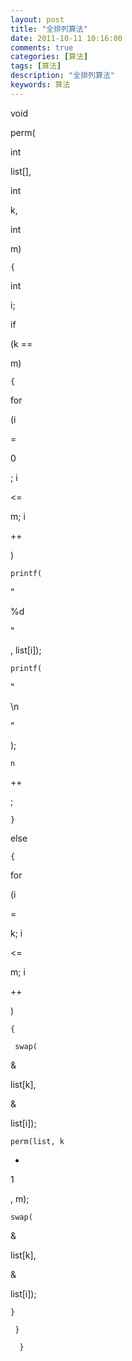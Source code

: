```yaml
---
layout: post
title: "全排列算法"
date: 2011-10-11 10:16:00 
comments: true
categories: [算法]
tags: [算法]
description: "全排列算法"
keywords: 算法
---
```



 
  
   void
  
  
   perm(
  
  
   int
  
  
   list[],
  
  
   int
  
  
   k,
  
  
   int
  
  
   m)
   
    {
    
    
   
  
  
   int
  
  
   i;
   
   
  
  
   if
  
  
   (k ==
  
  
   m)
   
    {
    
    
   
  
  
   for
  
  
   (i
  
  
   =
  
  
  
  
   0
  
  
   ; i
  
  
   <=
  
  
   m; i
  
  
   ++
  
  
   )
   
    printf(
   
  
  
   "
  
  
   %d
  
  
   "
  
  
   , list[i]);
   
    printf(
   
  
  
   "
  
  
   \n
  
  
   "
  
  
   );
   
    n
   
  
  
   ++
  
  
   ;
   
    }
    
    
   
  
  
   else
  
  
   
    {
    
    
   
  
  
   for
  
  
   (i
  
  
   =
  
  
   k; i
  
  
   <=
  
  
   m; i
  
  
   ++
  
  
   )
   
    {
    
     swap(
    
   
  
  
   &
  
  
   list[k],
  
  
   &
  
  
   list[i]);
   
    perm(list, k
   
  
  
   +
  
  
  
  
   1
  
  
   , m);
   
    swap(
   
  
  
   &
  
  
   list[k],
  
  
   &
  
  
   list[i]);
   
    }
    
     }
     
      }
     
    
   
  
 


